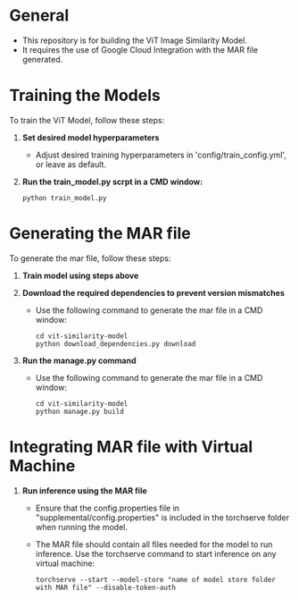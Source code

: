 # General

- This repository is for building the ViT Image Similarity Model.
- It requires the use of Google Cloud Integration with the MAR file generated.


# Training the Models

To train the ViT Model, follow these steps:

1. **Set desired model hyperparameters**

   - Adjust desired training hyperparameters in 'config/train_config.yml', or leave as default.

2. **Run the train_model.py scrpt in a CMD window:**

     ```
     python train_model.py
     ```

# Generating the MAR file

To generate the mar file, follow these steps:

1. **Train model using steps above**

2. **Download the required dependencies to prevent version mismatches**
   - Use the following command to generate the mar file in a CMD window:
     ```
     cd vit-similarity-model
     python download_dependencies.py download
     ```

3. **Run the manage.py command**

   - Use the following command to generate the mar file in a CMD window:
     ```
     cd vit-similarity-model
     python manage.py build
     ```

# Integrating MAR file with Virtual Machine

1. **Run inference using the MAR file**

   - Ensure that the config.properties file in "supplemental/config.properties" is included in the torchserve folder when running the model.

   - The MAR file should contain all files needed for the model to run inference. Use the torchserve command to start inference on any virtual machine:
     ```
     torchserve --start --model-store "name of model store folder with MAR file" --disable-token-auth
     ```
